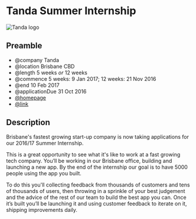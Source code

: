 # Tanda Summer Internship
![Tanda logo](https://www.tanda.co/wp-content/themes/tanda/assets/images/tanda_logo.png)

## Preamble
  - @company Tanda
  - @location Brisbane CBD
  - @length 5 weeks *or* 12 weeks
  - @commence 5 weeks: 9 Jan 2017; 12 weeks: 21 Nov 2016
  - @end 10 Feb 2017
  - @applicationDue 31 Oct 2016
  - [@homepage](https://www.tanda.co/)
  - [@link](http://careers.tanda.co/job/dev-internship/)

## Description
Brisbane's fastest growing start-up company is now taking applications for our 2016/17 Summer Internship.

This is a great opportunity to see what it's like to work at a fast growing tech company. You’ll be working in our Brisbane office, building and launching a new app. By the end of the internship our goal is to have 5000 people using the app you built.

To do this you'll collecting feedback from thousands of customers and tens of thousands of users, then throwing in a sprinkle of your best judgement and the advice of the rest of our team to build the best app you can. Once it’s built you’ll be launching it and using customer feedback to iterate on it, shipping improvements daily.

